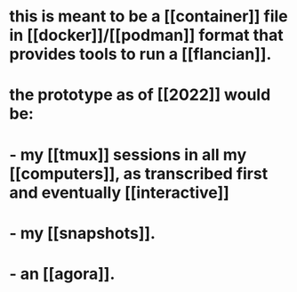 # this is meant to be a [[container]] file in [[docker]]/[[podman]] format that provides tools to run a [[flancian]].
# the prototype as of [[2022]] would be:
#
# - my [[tmux]] sessions in all my [[computers]], as transcribed first and eventually [[interactive]]
# - my [[snapshots]].
# - an [[agora]].
